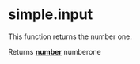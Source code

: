 # simple.input

This function returns the number one.

Returns **[number](https://developer.mozilla.org/en-US/docs/Web/JavaScript/Reference/Global_Objects/Number)** numberone
